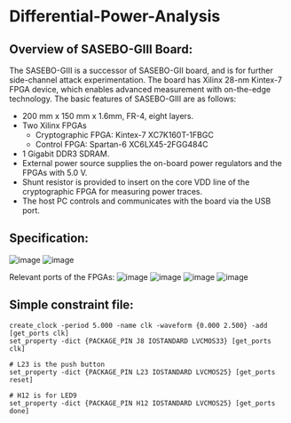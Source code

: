 # Differential-Power-Analysis

## Overview of SASEBO-GIII Board: 
The SASEBO-GIII is a successor of SASEBO-GII board, and is for further side-channel attack experimentation. 
The board has Xilinx 28-nm Kintex-7 FPGA device, which enables advanced measurement with on-the-edge 
technology. The basic features of SASEBO-GIII are as follows: 
* 200 mm x 150 mm x 1.6mm, FR-4, eight layers. 
* Two Xilinx FPGAs 
  * Cryptographic FPGA: Kintex-7 XC7K160T-1FBGC 
  * Control FPGA: Spartan-6 XC6LX45-2FGG484C 
* 1 Gigabit DDR3 SDRAM. 
* External power source supplies the on-board power regulators and the FPGAs with 5.0 V. 
* Shunt resistor is provided to insert on the core VDD line of the cryptographic FPGA for measuring power 
traces. 
* The host PC controls and communicates with the board via the USB port. 

## Specification:
![image](https://user-images.githubusercontent.com/69968227/136505278-aae660c9-397a-4c25-84fd-507dcb325878.png)
![image](https://user-images.githubusercontent.com/69968227/136505351-400df3ef-f637-4bcb-abe9-0f9977b3ccd0.png)

Relevant ports of the FPGAs:
![image](https://user-images.githubusercontent.com/69968227/136505868-284df612-8e33-4907-b8f2-ff7cbb8b35a4.png)
![image](https://user-images.githubusercontent.com/69968227/136506905-b44b3257-adab-445b-acb2-3016ce0fb018.png)
![image](https://user-images.githubusercontent.com/69968227/136507019-d0b51549-18e8-4235-b356-041545db20c1.png)
![image](https://user-images.githubusercontent.com/69968227/136507161-70f0c0dd-2e89-49ea-9d56-5fa113b71583.png)

## Simple constraint file:
```
create_clock -period 5.000 -name clk -waveform {0.000 2.500} -add [get_ports clk]
set_property -dict {PACKAGE_PIN J8 IOSTANDARD LVCMOS33} [get_ports clk]

# L23 is the push button
set_property -dict {PACKAGE_PIN L23 IOSTANDARD LVCMOS25} [get_ports reset]

# H12 is for LED9
set_property -dict {PACKAGE_PIN H12 IOSTANDARD LVCMOS25} [get_ports done]
```
